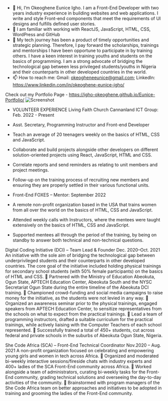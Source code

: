 - 👋 Hi, I’m Okeoghene Eunice Igho. I am a Front-End Developer with two years industry experience in building websites and web applications. I write and style Front-end components that meet the requirements of UI designs and fulfills defined user stories.
- 🌱  I am familiar with working with ReactJS, JavaScript, HTML, CSS, WordPress and GitHub
- 💞️ My tech journey has been a product of timely opportunities and strategic planning. Therefore, I pay forward the scholarships, trainings and mentorships I have been opportune to participate in by training others. I have a keen interest in training youths and students on the basics of programming. I am a strong advocate of bridging the technological gap between less privileged students/youths in Nigeria and their counterparts in other developed countries in the world. 
- 📫 How to reach me: Gmail: okeogheneeunice@gmail.com; LinkedIn: https://www.linkedin.com/in/okeoghene-eunice-igho/

Check out my Portfolio Page - 
https://igho-okeoghene.github.io/Eunice-Portfolio/
![Screenshot](https://user-images.githubusercontent.com/61965289/153713082-891242b7-5fce-4aa5-8127-f5f7ab95cb86.png)

<!-- SOME PROJECTS I HAVE DONE:
CODERS' TYPING GAME: 
- Live Site URL: https://igho-okeoghene.github.io/Typing-Game/
- Solution URL: https://github.com/Igho-Okeoghene/Typing-Game
![Screenshot](https://user-images.githubusercontent.com/61965289/153713149-04512bc2-2d20-406c-a87c-b0b64d431769.png)


JAVASCRIPT DRILLS: 
- Solution URL: [https://github.com/Igho-Okeoghene/JavaScript-Drills](https://github.com/Igho-Okeoghene/JavaScript-Drills)
- Live Site URL: [https://igho-okeoghene.github.io/JavaScript-Drills/](https://igho-okeoghene.github.io/JavaScript-Drills/)
![Screenshot 2022-02-19 at 20-07-46 JAVASCRIPT DRILLS](https://user-images.githubusercontent.com/61965289/154818116-08fa77e7-1d02-4880-a048-6bcd9ad990e7.png) -->

- VOLUNTEER EXPERIENCE
Living Faith Church Cannanland ICT Group: Feb. 2022 - Present
- Asst. Secretary, Programming Instructor and Front-end Developer
- Teach an average of 20 teenagers weekly on the basics of HTML, CSS and JavaScript.
- Collaborate and build projects alongside other developers on different solution-oriented projects using React, JavaScript, HTML and CSS.
- Correlate reports and send reminders as relating to unit members and project meetings.
-	Follow-up on the training process of recruiting new members and ensuring they are properly settled in their various functional units.

- Front-End FOXES – Mentor: September 2022
- A remote non-profit organization based in the USA that trains women from all over the world on the basics of HTML, CSS and JavaScript.
-	Attended weekly calls with Instructors, where the mentees were taught extensively on the basics of HTML, CSS and JavaScript.
-	Supported mentees all through the period of the training, by being on standby to answer both technical and non-technical questions.

Digital Coding Initiative (DCI) – Team Lead & Founder	 		      Dec. 2020–Oct. 2021
An initiative with the sole aim of bridging the technological gap between underprivileged students and their counterparts in other developed countries. The core goal of the initiative included holding physical trainings for secondary school students (with 50% female participants) on the basics of HTML and CSS. 
	Partnered with the Ministry of Education Abeokuta, Ogun State, APTECH Education Center, Abeokuta South and the NYSC Secretariat Ogun State during the entire timeline of the Abeokuta DCI training.
	Championed crowd-funding and social media campaigns to raise money for the initiative, as the students were not levied in any way.
	Organized an awareness seminar prior to the physical trainings, engaged speakers from APTECH Education Center, to sensitize representatives from the schools on what to expect from the practical trainings.
	Lead a team of programming instructors, drafted a suitable curriculum for the practical trainings, while actively liaising with the Computer Teachers of each school represented.
	Successfully trained a total of 450+ students, cut across federal and private schools in the suburbs of Abeokuta Ogun State, Nigeria.

She Code Africa (SCA) – Front-End Technical Coordinator	 	        Nov.2020 – Aug. 2021
A non-profit organization focused on celebrating and empowering young girls and women in tech across Africa. 
	Organized and moderated bi-weekly interactive sessions/fireside chats with industry experts and 400+ ladies of the SCA Front-End community across Africa.
	Worked alongside a team of administrators, curating bi-weekly tasks for the Front-End community, grading technical solutions and overseeing the day-to-day activities of the community.
	Brainstormed with program managers of the She Code Africa team on better approaches and initiatives to be adopted in training and grooming the ladies of the Front-End community.

<!---
Igho-Okeoghene/Igho-Okeoghene is a ✨ special ✨ repository because its `README.md` (this file) appears on your GitHub profile.
You can click the Preview link to take a look at your changes.
--->
